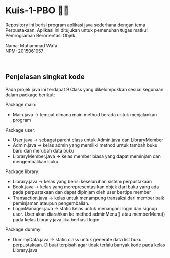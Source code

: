 # Kuis-1-PBO 👨‍💻

Repository ini berisi program aplikasi java sederhana dengan tema Perpustakaan. Aplikasi ini ditujukan untuk pemenuhan tugas matkul Pemrograman Berorientasi Objek.

Nama: Muhammad Wafa
<br>
NPM: 2015061057

<br>

## Penjelasan singkat kode 
Pada projek java ini terdapat 9 Class yang dikelompokkan sesuai kegunaan dalam package berikut:

Package main:

- Main.java -> tempat dimana main method berada untuk menjalankan program

Package user:

- User.java -> sebagai parent class untuk Admin.java dan LibraryMember
- Admin.java -> kelas admin yang memiliki method untuk tambah buku baru dan merubah data buku
- LibraryMember.java -> kelas member biasa yang dapat meminjam dan mengembalikan buku


Package library:

- Library.java -> kelas yang berisi keseluruhan sistem perpustakaan
- Book.java -> kelas yang merepresentasikan objek dari buku yang ada pada perpustakaan dan dapat dipinjam oleh user bertipe member
- Transaction.java -> kelas untuk menampung transaksi dari member baik peminjaman ataupun pengembalian.
- LoginManager.java -> static kelas untuk menangani login dan signup user. User akan diarahkan ke method adminMenu() atau memberMenu() pada kelas Library.java jika berhasil login.

Package dummy:

- DummyData.java -> static class untuk generate data list buku perpustakaan. Dibuat terpisah agar tidak terlalu banyak kode pada kelas Library.java
